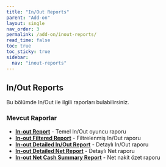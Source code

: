 ```yaml
---
title: "In/Out Reports"
parent: "Add-on"
layout: single
nav_order: 3
permalink: /add-on/inout-reports/
read_time: false
toc: true
toc_sticky: true
sidebar:
  nav: "inout-reports"
---
```


## In/Out Reports

Bu bölümde In/Out ile ilgili raporları bulabilirsiniz.

### Mevcut Raporlar

- **[In-out Report](/cm-docs/add-on/in-out-report/)** - Temel In/Out oyuncu raporu
- **[In-out Filtered Report](/add-on/in-out-filtered-report/)** - Filtrelenmiş In/Out raporu  
- **[In-out Detailed In/Out Report](/add-on/in-out-detailed-inout-report/)** - Detaylı In/Out raporu
- **[In-out Detailed Net Report](/add-on/in-out-detailed-net-report/)** - Detaylı Net raporu
- **[In-out Net Cash Summary Report](/add-on/in-out-net-cash-summary-report/)** - Net nakit özet raporu
